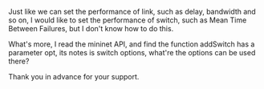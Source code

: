 Just like we can set the performance of link, such as delay, bandwidth and so on, I would like to set the performance of switch, such as Mean Time Between Failures, but I don't know how to do this.

What's more, I read the mininet API, and find the function addSwitch has a parameter opt, its notes is switch options, what're the options can be used there?

Thank you in advance for your support.